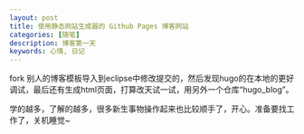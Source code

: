 ```yaml
---
layout: post
title: 使用静态网站生成器的 Github Pages 博客网站
categories: [随笔]
description: 博客第一天
keywords: 心情, 日记
---
```


fork 别人的博客模板导入到eclipse中修改提交的，然后发现hugo的在本地的更好调试，最后还有生成html页面，打算改天试一试，用另外一个仓库“hugo_blog”。

学的越多，了解的越多，很多新生事物操作起来也比较顺手了，开心。准备要找工作了，关机睡觉~